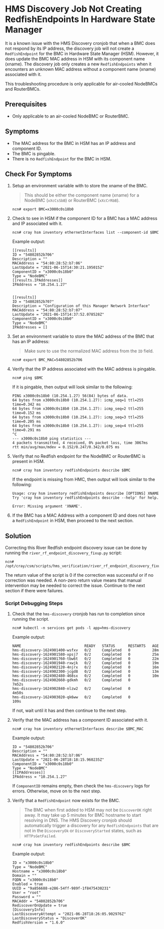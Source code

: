 # HMS Discovery Job Not Creating RedfishEndpoints In Hardware State Manager

It is a known issue with the HMS Discovery cronjob that when a BMC does not respond by its IP address,
the discovery job will not create a `RedfishEndpoint` for the BMC in Hardware State Manager (HSM). However,
it does update the BMC MAC address in HSM with its component name (xname). The discovery job only creates a
new `RedfishEndpoints` when it encounters an unknown MAC address without a component name (xname) associated with it.

This troubleshooting procedure is only applicable for air-cooled NodeBMCs and RouterBMCs.

## Prerequisites

- Only applicable to an air-cooled NodeBMC or RouterBMC.

## Symptoms

- The MAC address for the BMC in HSM has an IP address and component ID.
- The BMC is pingable.
- There is no `RedfishEndpoint` for the BMC in HSM.

## Check For Symptoms

1. Setup an environment variable with to store the xname of the BMC.

    > This should be either the component name (xname) for a NodeBMC (`xXcCsSbB`) or RouterBMC (`xXcCrRbB`).

    ```console
    ncn# export BMC=x3000c0s18b0
    ```

1. Check to see in HSM if the component ID for a BMC has a MAC address and IP associated with it.

    ```console
    ncn# cray hsm inventory ethernetInterfaces list --component-id $BMC
    ```

    Example output:

    ```text
    [[results]]
    ID = "54802852b706"
    Description = ""
    MACAddress = "54:80:28:52:b7:06"
    LastUpdate = "2021-06-15T14:30:21.195015Z"
    ComponentID = "x3000c0s18b0"
    Type = "NodeBMC"
    [[results.IPAddresses]]
    IPAddress = "10.254.1.27"
    
    
    [[results]]
    ID = "54802852b707"
    Description = "Configuration of this Manager Network Interface"
    MACAddress = "54:80:28:52:b7:07"
    LastUpdate = "2021-06-15T14:37:52.078528Z"
    ComponentID = "x3000c0s18b0"
    Type = "NodeBMC"
    IPAddresses = []
    ```

1. Set an environment variable to store the MAC address of the BMC that has an IP address:

    > Make sure to use the normalized MAC address from the `ID` field.

    ```console
    ncn# export BMC_MAC=54802852b706
    ```

1. Verify that the IP address associated with the MAC address is pingable.

    ```console
    ncn# ping $BMC
    ```

    If it is pingable, then output will look similar to the following:

    ```text
    PING x3000c0s18b0 (10.254.1.27) 56(84) bytes of data.
    64 bytes from x3000c0s18b0 (10.254.1.27): icmp_seq=1 ttl=255 time=0.342 ms
    64 bytes from x3000c0s18b0 (10.254.1.27): icmp_seq=2 ttl=255 time=0.152 ms
    64 bytes from x3000c0s18b0 (10.254.1.27): icmp_seq=3 ttl=255 time=0.205 ms
    64 bytes from x3000c0s18b0 (10.254.1.27): icmp_seq=4 ttl=255 time=0.291 ms
    ^C
    --- x3000c0s18b0 ping statistics ---
    4 packets transmitted, 4 received, 0% packet loss, time 3067ms
    rtt min/avg/max/mdev = 0.152/0.247/0.342/0.075 ms
    ```

1. Verify that no Redfish endpoint for the NodeBMC or RouterBMC is present in HSM.

    ```console
    ncn# cray hsm inventory redfishEndpoints describe $BMC
    ```

    If the endpoint is missing from HMC, then output will look similar to the following:

    ```text
    Usage: cray hsm inventory redfishEndpoints describe [OPTIONS] XNAME
    Try 'cray hsm inventory redfishEndpoints describe --help' for help.
    
    Error: Missing argument 'XNAME'.
    ```

1. If the BMC has a MAC Address with a component ID and does not have a `RedfishEndpoint` in HSM, then proceed to the next section.

## Solution

Correcting this River Redfish endpoint discovery issue can be done by running the `river_rf_endpoint_discovery_fixup.py` script:

```console
ncn# /opt/cray/csm/scripts/hms_verification/river_rf_endpoint_discovery_fixup.py
```

The return value of the script is 0 if the correction was successful or if no correction was needed. A non-zero return value means
that manual intervention may be needed to correct the issue. Continue to the next section if there were failures.

### Script Debugging Steps

1. Check that the `hms-discovery` cronjob has run to completion since running the script.

    ```console
    ncn# kubectl -n services get pods -l app=hms-discovery
    ```

    Example output:

    ```text
    NAME                             READY   STATUS      RESTARTS   AGE
    hms-discovery-1624901400-wsfxv   0/2     Completed   0          28m
    hms-discovery-1624901580-xpsj7   0/2     Completed   0          25m
    hms-discovery-1624901760-tbw6t   0/2     Completed   0          22m
    hms-discovery-1624901940-rxwjk   0/2     Completed   0          19m
    hms-discovery-1624902120-4njrx   0/2     Completed   0          16m
    hms-discovery-1624902300-jcgd8   0/2     Completed   0          13m
    hms-discovery-1624902480-468sx   0/2     Completed   0          10m
    hms-discovery-1624902660-gdkmh   0/2     Completed   0          7m52s
    hms-discovery-1624902840-nlzw2   0/2     Completed   0          4m50s
    hms-discovery-1624903020-qk6ww   0/2     Completed   0          109s
    ```

    If not, wait until it has and then continue to the next step.

1. Verify that the MAC address has a component ID associated with it.

    ```console
    ncn# cray hsm inventory ethernetInterfaces describe $BMC_MAC
    ```

    Example output:

    ```text
    ID = "54802852b706"
    Description = ""
    MACAddress = "54:80:28:52:b7:06"
    LastUpdate = "2021-06-28T18:18:15.960235Z"
    ComponentID = "x3000c0s18b0"
    Type = "NodeBMC"
    [[IPAddresses]]
    IPAddress = "10.254.1.27"
    ```

    If `ComponentID` remains empty, then check the `hms-discovery` logs for errors. Otherwise, move on to the next step.

1. Verify that a `RedfishEndpoint` now exists for the BMC.

    > The BMC when first added to HSM may not be `DiscoverOK` right away. It may take up 5 minutes for BMC hostname
    > to start resolving in DNS. The HMS Discovery cronjob should automatically trigger a discovery for any `RedfishEndpoints`
    > that are not in the `DiscoveryOk` or `DiscoveryStarted` states, such as `HTTPsGetFailed`.

    ```console
    ncn# cray hsm inventory redfishEndpoints describe $BMC
    ```

    Example output:

    ```text
    ID = "x3000c0s18b0"
    Type = "NodeBMC"
    Hostname = "x3000c0s18b0"
    Domain = ""
    FQDN = "x3000c0s18b0"
    Enabled = true
    UUID = "9a856688-e286-54ff-989f-1f8475430231"
    User = "root"
    Password = ""
    MACAddr = "54802852b706"
    RediscoverOnUpdate = true
    [DiscoveryInfo]
    LastDiscoveryAttempt = "2021-06-28T18:26:05.902976Z"
    LastDiscoveryStatus = "DiscoverOK"
    RedfishVersion = "1.6.0"
    ```
